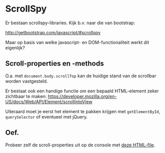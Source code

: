 # ScrollSpy

Er bestaan scrollspy-libraries. Kijk b.v. naar die van bootstrap:

http://getbootstrap.com/javascript/#scrollspy

Maar op basis van welke javascript- en DOM-functionaliteit werkt dit eigenlijk?

## Scroll-properties en -methods

O.a. met `document.body.scrollTop` kan de huidige stand van de scrollbar worden vastgesteld.

Er bestaat ook een handige functie om een bepaald HTML-element zeker zichtbaar te maken:
https://developer.mozilla.org/en-US/docs/Web/API/Element/scrollIntoView

Uiteraard moet je eerst het element te pakken krijgen met `getElementById`,
`querySelector` of eventueel met jQuery.

## Oef.

Probeer zelf de scroll-properties uit op de console met [deze HTML-file](scrolltop.html).

